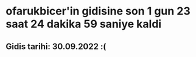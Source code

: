 # ofarukbicer'in gidisine son 1 gun 23 saat 24 dakika 59 saniye kaldi

## Gidis tarihi: 30.09.2022 :(